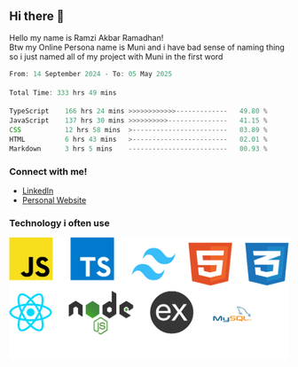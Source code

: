 ## Hi there 👋
Hello my name is Ramzi Akbar Ramadhan!\
Btw my Online Persona name is Muni and i have bad sense of naming thing so i just named all of my project with Muni in the first word
<!--START_SECTION:Muni-->

```Javascript
From: 14 September 2024 - To: 05 May 2025

Total Time: 333 hrs 49 mins

TypeScript    166 hrs 24 mins >>>>>>>>>>>>-------------   49.80 %
JavaScript    137 hrs 30 mins >>>>>>>>>>---------------   41.15 %
CSS           12 hrs 58 mins  >------------------------   03.89 %
HTML          6 hrs 43 mins   >------------------------   02.01 %
Markdown      3 hrs 5 mins    -------------------------   00.93 %
```

<!--END_SECTION:Muni-->
### Connect with me!
* [LinkedIn](https://www.linkedin.com/in/ramzi-akbar-ramadhan-b8b05a243/)
* [Personal Website](https://www.muniporto.my.id/)
### Technology i often use
![Technology List](assets/techlist.png)
